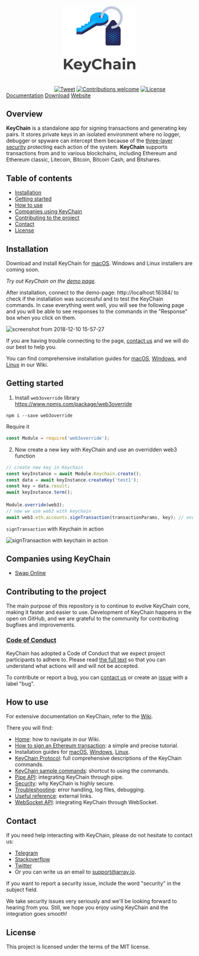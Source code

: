 <p align="center">
  <br>
  <img width="200" src="./img/logo2.png" alt="">
  <br>
  <br>
</p>

<link rel="stylesheet" type="text/css" href="https://stackpath.bootstrapcdn.com/bootstrap/4.2.1/css/bootstrap.min.css">

&nbsp;&nbsp;&nbsp;&nbsp;&nbsp;&nbsp;&nbsp;&nbsp;&nbsp;&nbsp;&nbsp;&nbsp;&nbsp;&nbsp;&nbsp;&nbsp;&nbsp;&nbsp;&nbsp;&nbsp;&nbsp;&nbsp;&nbsp;&nbsp;&nbsp;&nbsp;&nbsp;&nbsp;&nbsp;&nbsp;&nbsp;&nbsp;
[![Tweet](https://img.shields.io/twitter/url/http/shields.io.svg?style=social)](https://twitter.com/intent/tweet?text=A%20good,%20solid%20app%20to%20keep%20your%20keys%20safe.&url=https://keychain.array.io/&via=ProjectArray&hashtags=cybersecurity,private,cryptography,blockchain,app) [![Contributions welcome](https://img.shields.io/badge/contributions-welcome-orange.svg)](https://github.com/arrayio/array-io-keychain#contributing-to-the-project)
[![License](https://img.shields.io/badge/license-MIT-blue.svg)](https://github.com/arrayio/array-io-keychain/blob/master/LICENSE.md)
<a class="btn btn-info btn-sm" href="https://avvrik.github.io/KeyChain/" type="button">Documentation</a>
<a class="btn btn-info btn-sm" href="https://github.com/arrayio/array-io-keychain/releases/download/0.11/KeyChain.Installer.v0.11.zip" type="button">Download</a>
<a class="btn btn-info btn-sm" href="https://keychain.array.io/" type="button">Website</a>


## Overview

**KeyChain** is a standalone app for signing transactions and generating key pairs. It stores private keys in an isolated environment where no logger, debugger or spyware can intercept them because of the [three-layer security](https://github.com/arrayio/array-io-keychain/wiki/KeyChain-security#three-security-layers-of-keychain) protecting each action of the system.
**KeyChain** supports transactions from and to various blockchains, including Ethereum and Ethereum classic, Litecoin, Bitcoin, Bitcoin Cash, and Bitshares.

## Table of contents

- [Installation](#installation)
- [Getting started](#getting-started)
- [How to use](#how-to-use)
- [Companies using KeyChain](#companies-using-keychain)
- [Contributing to the project](#contributing-to-the-project)
- [Contact](#contact)
- [License](#license)

## Installation

Download and install KeyChain for [macOS](https://github.com/arrayio/array-io-keychain/releases/download/0.11/KeyChain.Installer.v0.11.zip). Windows and Linux installers are coming soon.

*Try out KeyChain on the [demo page](https://arrayio.github.io/array-io-keychain/demo/).*

After installation, connect to the demo-page: http://localhost:16384/ to check if the installation was successful and to test the KeyChain commands. In case everything went well, you will see the following page and you will be able to see responses to the commands in the "Response" box when you click on them.

![screenshot from 2018-12-10 15-57-27](https://user-images.githubusercontent.com/34011337/49734247-be211a80-fc94-11e8-8d85-c70b738ecae3.png)

If you are having trouble connecting to the page, [contact us](#contact) and we will do our best to help you.

You can find comprehensive installation guides for [macOS](https://github.com/arrayio/array-io-keychain/wiki/Installation-guide-for-macOS), [Windows](https://github.com/arrayio/array-io-keychain/wiki/Installation-guide-for-Windows), and [Linux](https://github.com/arrayio/array-io-keychain/wiki/Installation-guide-for-Linux) in our Wiki. 

## Getting started


1. Install `web3override` library https://www.npmjs.com/package/web3override

```
npm i --save web3override
```

Require it 
```javascript
const Module = require('web3override'); 
```

2. Now create a new key with KeyChain and use an overridden web3 function 

```javascript
// create new key in Keychain
const keyInstance = await Module.Keychain.create();
const data = await keyInstance.createKey('test1');
const key = data.result;
await keyInstance.term();

Module.override(web3);
// now we use web3 with keychain
await web3.eth.accounts.signTransaction(transactionParams, key); // overriden web3 function usage

```
`signTransaction` with Keychain in action

![signTransaction with keychain in action](https://raw.githubusercontent.com/arrayio/array-io-keychain/master/img/video.gif)

## Companies using KeyChain

- [Swap Online](https://swap.online/)

## Contributing to the project

The main purpose of this repository is to continue to evolve KeyChain core, making it faster and easier to use. Development of KeyChain happens in the open on GitHub, and we are grateful to the community for contributing bugfixes and improvements. 

### [Code of Conduct](https://github.com/arrayio/array-io-keychain/blob/master/CODE_OF_CONDUCT.md)

KeyChain has adopted a Code of Conduct that we expect project participants to adhere to. Please read [the full text](https://github.com/arrayio/array-io-keychain/blob/master/CODE_OF_CONDUCT.md) so that you can understand what actions will and will not be accepted.

To contribute or report a bug, you can [contact us](#contact) or create an [issue](https://github.com/arrayio/array-io-keychain/issues/new) with a label "bug".

## How to use 

For extensive documentation on KeyChain, refer to the [Wiki](https://github.com/arrayio/array-io-keychain/wiki).

There you will find:

- [Home](https://github.com/arrayio/array-io-keychain/wiki): how to navigate in our Wiki. 
- [How to sign an Ethereum transaction](https://github.com/arrayio/array-io-keychain/wiki/How-to-sign-Ethereum-transaction-via-KeyChain): a simple and precise tutorial.
- Installation guides for [macOS](https://github.com/arrayio/array-io-keychain/wiki/Installation-guide-for-macOS), [Windows](https://github.com/arrayio/array-io-keychain/wiki/Installation-guide-for-Windows), [Linux](https://github.com/arrayio/array-io-keychain/wiki/Installation-guide-for-Linux).
- [KeyChain Protocol](https://github.com/arrayio/array-io-keychain/wiki/KeyChain-Protocol): full comprehensive descriptions of the KeyChain commands.
- [KeyChain sample commands](https://github.com/arrayio/array-io-keychain/wiki/KeyChain-sample-commands): shortcut to using the commands.
- [Pipe API](https://github.com/arrayio/array-io-keychain/wiki/Pipe-API): integrating KeyChain through pipe.
- [Security](https://github.com/arrayio/array-io-keychain/wiki/Security): why KeyChain is highly secure.
- [Troubleshooting](https://github.com/arrayio/array-io-keychain/wiki/Troubleshooting): error handling, log files, debugging.
- [Useful reference](https://github.com/arrayio/array-io-keychain/wiki/Useful-reference): external links.
- [WebSocket API](https://github.com/arrayio/array-io-keychain/wiki/WebSocket-API): integrating KeyChain through WebSocket.

## Contact

If you need help interacting with KeyChain, please do not hesitate to contact us:

- [Telegram](https://t.me/arrayio)
- [Stackoverflow](https://stackoverflow.com/users/10429540/array-io)
- [Twitter](https://twitter.com/ProjectArray)
- Or you can write us an email to support@array.io. 

If you want to report a security issue, include the word "security" in the subject field.

We take security issues very seriously and we'll be looking forward to hearing from you. Still, we hope you enjoy using KeyChain and the integration goes smooth! 

## License

This project is licensed under the terms of the MIT license.

